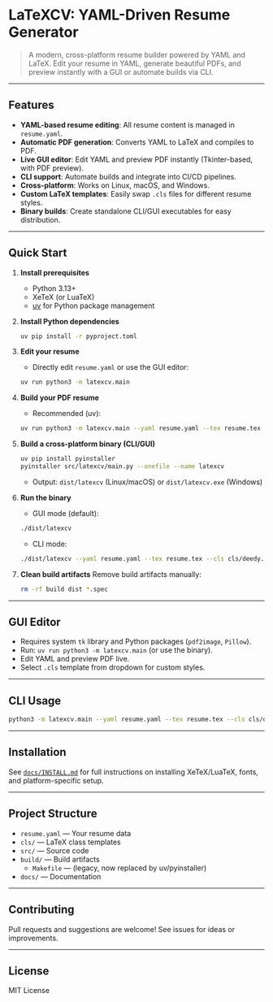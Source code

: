 # LaTeXCV: YAML-Driven Resume Generator

> A modern, cross-platform resume builder powered by YAML and LaTeX. Edit your resume in YAML, generate beautiful PDFs, and preview instantly with a GUI or automate builds via CLI.

---

## Features

- **YAML-based resume editing**: All resume content is managed in `resume.yaml`.
- **Automatic PDF generation**: Converts YAML to LaTeX and compiles to PDF.
- **Live GUI editor**: Edit YAML and preview PDF instantly (Tkinter-based, with PDF preview).
- **CLI support**: Automate builds and integrate into CI/CD pipelines.
- **Cross-platform**: Works on Linux, macOS, and Windows.
- **Custom LaTeX templates**: Easily swap `.cls` files for different resume styles.
- **Binary builds**: Create standalone CLI/GUI executables for easy distribution.

---

## Quick Start

1. **Install prerequisites**
   - Python 3.13+
   - XeTeX (or LuaTeX)
   - [uv](https://github.com/astral-sh/uv) for Python package management

2. **Install Python dependencies**
   ```sh
   uv pip install -r pyproject.toml
   ```

3. **Edit your resume**
   - Directly edit `resume.yaml` or use the GUI editor:
   ```sh
   uv run python3 -m latexcv.main
   ```

4. **Build your PDF resume**
   - Recommended (uv):
   ```sh
   uv run python3 -m latexcv.main --yaml resume.yaml --tex resume.tex --cls cls/deedy.cls
   ```

5. **Build a cross-platform binary (CLI/GUI)**
   ```sh
   uv pip install pyinstaller
   pyinstaller src/latexcv/main.py --onefile --name latexcv
   ```
   - Output: `dist/latexcv` (Linux/macOS) or `dist/latexcv.exe` (Windows)

6. **Run the binary**
   - GUI mode (default):
   ```sh
   ./dist/latexcv
   ```
   - CLI mode:
   ```sh
   ./dist/latexcv --yaml resume.yaml --tex resume.tex --cls cls/deedy.cls
   ```

7. **Clean build artifacts**
   Remove build artifacts manually:
   ```sh
   rm -rf build dist *.spec
   ```

---

## GUI Editor

- Requires system `tk` library and Python packages (`pdf2image`, `Pillow`).
- Run: `uv run python3 -m latexcv.main` (or use the binary).
- Edit YAML and preview PDF live.
- Select `.cls` template from dropdown for custom styles.

---

## CLI Usage

```sh
python3 -m latexcv.main --yaml resume.yaml --tex resume.tex --cls cls/deedy.cls
```

---

## Installation

See [`docs/INSTALL.md`](docs/INSTALL.md) for full instructions on installing XeTeX/LuaTeX, fonts, and platform-specific setup.

---

## Project Structure

- `resume.yaml` — Your resume data
- `cls/` — LaTeX class templates
- `src/` — Source code
- `build/` — Build artifacts
   - `Makefile` — (legacy, now replaced by uv/pyinstaller)
- `docs/` — Documentation

---

## Contributing

Pull requests and suggestions are welcome! See issues for ideas or improvements.

---

## License

MIT License
